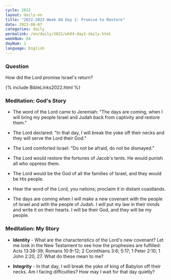 ```yaml
---
cycle: 2022
layout: daily-en
title: "2022-2023 Week 84 Day 1: Promise to Restore"
date: 2023-08-07
categories: daily
permalink: /en/daily/2022/wk84-day1-daily.html
weekNum: 84
dayNum: 1
language: English
---
```


### Question     
How did the Lord promise Israel's return?

{% include BibleLinks2022.html %}

### Meditation: God's Story   
+ The word of the Lord came to Jeremiah: "The days are coming, when I will bring my people Israel and Judah back from captivity and restore them." 

+ The Lord declared: "In that day, I will break the yoke off their necks and they will serve the Lord their God." 

+ The Lord comforted Israel: "Do not be afraid, do not be dismayed." 

+ The Lord would restore the fortunes of Jacob's tents. He would punish all who oppress them. 

+ The Lord would be the God of all the families of Israel, and they would be His people. 

+ Hear the word of the Lord, you nations; proclaim it in distant coastlands. 

+ The days are coming when I will make a new covenant with the people of Israel and with the people of Judah. I will put my law in their minds and write it on their hearts. I will be their God, and they will be my people. 

### Meditation: My Story   
+ **Identity** - What are the characteristics of the Lord's new covenant? Let me look in the New Testament to see how the prophesies are fulfilled: Acts 13:38-39; Romans 10:9-12; 2 Corinthians 3:6; 5:17; 1 Peter 2:10; 1 John 2:20, 27. What do these mean to me? 

+ **Integrity** - In that day, I will break the yoke of king of Babylon off their necks. Am I facing difficulties? How may I wait for that day quietly? 
